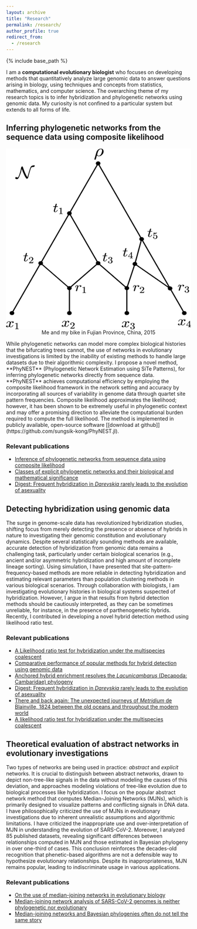 ```yaml
---
layout: archive
title: "Research"
permalink: /research/
author_profile: true
redirect_from:
  - /research
---
```


{% include base_path %}

I am a **computational evolutionary biologist** who focuses on developing methods that quantitatively analyze large genomic data to answer questions arising in biology, using techniques and concepts from statistics, mathematics, and computer science. The overarching theme of my research topics is to infer hybridization and phylogenetic networks using genomic data. My curiosity is not confined to a particular system but extends to all forms of life. 

## Inferring phylogenetic networks from the sequence data using composite likelihood
<center><p align="center">
  <img width="739" height="493" src="/images/network.png" align="right"><figcaption>Me and my bike in Fujian Province, China, 2015</figcaption>
</p></center>
<!-- create a logo for phynest and insert -->
While phylogenetic networks can model more complex biological histories that the bifurcating trees cannot, the use of networks in evolutionary investigations is limited by the inability of existing methods to handle large datasets due to their algorithmic complexity. I propose a novel method, **PhyNEST** (Phylogenetic Network Estimation using SiTe Patterns), for inferring phylogenetic networks directly from sequence data. **PhyNEST** achieves computational efficiency by employing the composite likelihood framework in the network setting and accuracy by incorporating all sources of variability in genome data through quartet site pattern frequencies. Composite likelihood approximates the likelihood; however, it has been shown to be extremely useful in phylogenetic context and may offer a promising direction to alleviate the computational burden required to compute the full likelihood. The method is implemented in publicly available, open-source software [[download at github]](https://github.com/sungsik-kong/PhyNEST.jl).

### Relevant publications
- [Inference of phylogenetic networks from sequence data using composite likelihood](https://doi.org/10.1093/sysbio/syae054)
- [Classes of explicit phylogenetic networks and their biological and mathematical significance](https://doi.org/10.1007/s00285-022-01746-y)
- [Digest: Frequent hybridization in *Darevskia* rarely leads to the evolution of asexuality](https://doi.org/10.1111/evo.14587)

## Detecting hybridization using genomic data

The surge in genome-scale data has revolutionized hybridization studies, shifting focus from merely detecting the presence or absence of hybrids in nature to investigating their genomic constitution and evolutionary dynamics. Despite several statistically sounding methods are available, accurate detection of hybridization from genomic data remains a challenging task, particularly under certain biological scenarios (e.g., ancient and/or asymmetric hybridization and high amount of incomplete lineage sorting). Using simulation, I have presented that site-pattern-frequency-based methods are more reliable in detecting hybridization and estimating relevant parameters than population clustering methods in various biological scenarios. Through collaboration with biologists, I am investigating evolutionary histories in biological systems suspected of hybridization. However, I argue in that results from hybrid detection methods should be cautiously interpreted, as they can be sometimes unreliable, for instance, in the presence of parthenogenetic hybrids. Recently, I contributed in developing a novel hybrid detection method using likelihood ratio test.

### Relevant publications
- [A Likelihood ratio test for hybridization under the multispecies coalescent](https://doi.org/10.1101/2023.06.20.545699)
- [Comparative performance of popular methods for hybrid detection using genomic data](https://doi.org/10.1093/sysbio/syaa092)
- [Anchored hybrid enrichment resolves the *Lacunicambarus* (Decapoda: Cambaridae) phylogeny](https://doi.org/10.1093/jcbiol/ruab073)
- [Digest: Frequent hybridization in *Darevskia* rarely leads to the evolution of asexuality](https://doi.org/10.1111/evo.14462)
- [There and back again: The unexpected journeys of *Metridium* de Blainville, 1824 between the old oceans and throughout the modern world](https://doi.org/10.1086/723800)
- [A likelihood ratio test for hybridization under the multispecies coalescent](https://doi.org/10.1101/2023.06.20.545699)


## Theoretical evaluation of abstract networks in evolutionary investigations

Two types of networks are being used in practice: *abstract* and *explicit* networks. It is crucial to distinguish between abstract networks, drawn to depict non-tree-like signals in the data without modeling the causes of this deviation, and approaches modeling violations of tree-like evolution due to biological processes like hybridization. I focus on the popular abstract network method that computes Median-Joining Networks (MJNs), which is primarily designed to visualize patterns and conflicting signals in DNA data. I have philosophically criticized the use of MJNs in evolutionary investigations due to inherent unrealistic assumptions and algorithmic limitations. I have criticized the inappropriate use and over-interpretation of MJN in understanding the evolution of SARS-CoV-2. Moreover, I analyzed 85 published datasets, revealing significant differences between relationships computed in MJN and those estimated in Bayesian phylogeny in over one-third of cases. This conclusion reinforces the decades-old recognition that phenetic-based algorithms are not a defensible way to hypothesize evolutionary relationships. Despite its inappropriateness, MJN remains popular, leading to indiscriminate usage in various applications.

### Relevant publications
- [On the use of median-joining networks in evolutionary biology](https://doi.org/10.1111/cla.12147)
- [Median-joining network analysis of SARS-CoV-2 genomes is neither phylogenetic nor evolutionary](https://doi.org/10.1073/pnas.2007062117)
- [Median-joining networks and Bayesian phylogenies often do not tell the same story](https://doi.org/10.18061/bssb.v2i1.9625)